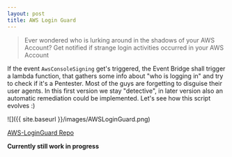 ```yaml
---
layout: post
title: AWS Login Guard
---
```


> Ever wondered who is lurking around in the shadows of your AWS Account? Get notified if strange login activities occurred in your AWS Account

If the event `AwsConsoleSigning` get's triggered, the Event Bridge shall trigger a lambda function, that gathers some info about "who is logging in" and try to check if it's a Pentester. Most of the guys are forgetting to disguise their user agents. In this first version we stay "detective", in later version also an automatic remediation could be implemented. Let's see how this script evolves :)

![]({{ site.baseurl }}/images/AWSLoginGuard.png)


[AWS-LoginGuard Repo](https://github.com/BenjiTrapp/AWS-LoginGuard)

**Currently still work in progress**
